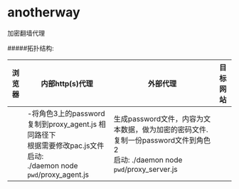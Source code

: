# anotherway
加密翻墙代理

#####拓扑结构:

|        浏览器 |内部http(s)代理 | 外部代理|目标网站 |
|---------------|----------------|---------|---------|
|               |-将角色3上的password复制到proxy_agent.js 相同路径下<br>根据需要修改pac.js文件<br>启动:<br>./daemon node `pwd`/proxy_agent.js| 生成password文件，内容为文本数据，做为加密的密码文件.复制一份password文件到角色2<br>启动: ./daemon node `pwd`/proxy_server.js |

#####

